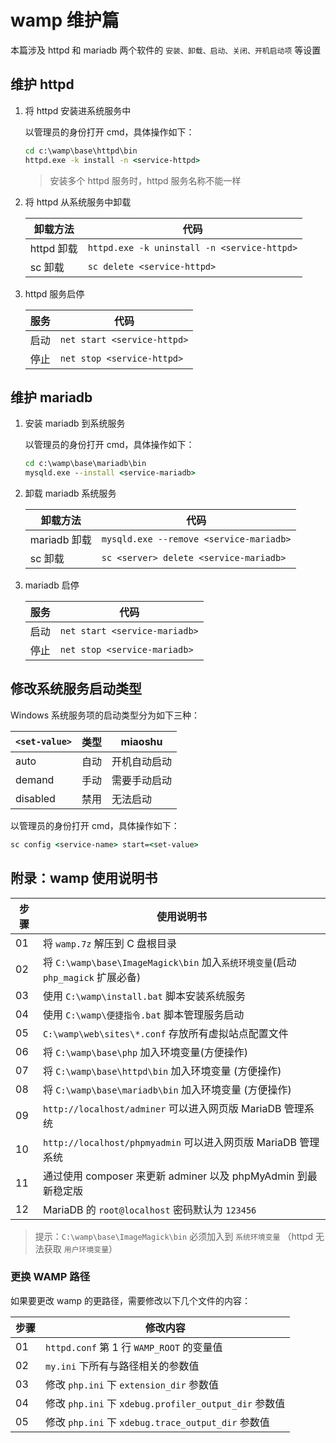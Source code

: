 # wamp 维护篇

本篇涉及 httpd 和 mariadb 两个软件的 `安装、卸载、启动、关闭、开机启动项` 等设置

## 维护 httpd

1. 将 httpd 安装进系统服务中

   以管理员的身份打开 cmd，具体操作如下：

   ```cmd
   cd c:\wamp\base\httpd\bin
   httpd.exe -k install -n <service-httpd>
   ```

   > 安装多个 httpd 服务时，httpd 服务名称不能一样

2. 将 httpd 从系统服务中卸载

   | 卸载方法   | 代码                                        |
   | ---------- | ------------------------------------------- |
   | httpd 卸载 | `httpd.exe -k uninstall -n <service-httpd>` |
   | sc 卸载    | `sc delete <service-httpd>`                 |

3. httpd 服务启停

   | 服务 | 代码                        |
   | ---- | --------------------------- |
   | 启动 | `net start <service-httpd>` |
   | 停止 | `net stop <service-httpd>`  |

## 维护 mariadb

1. 安装 mariadb 到系统服务

   以管理员的身份打开 cmd，具体操作如下：

   ```cmd
   cd c:\wamp\base\mariadb\bin
   mysqld.exe --install <service-mariadb>
   ```

2. 卸载 mariadb 系统服务

   | 卸载方法     | 代码                                    |
   | ------------ | --------------------------------------- |
   | mariadb 卸载 | `mysqld.exe --remove <service-mariadb>` |
   | sc 卸载      | `sc <server> delete <service-mariadb>`  |

3. mariadb 启停

   | 服务 | 代码                          |
   | ---- | ----------------------------- |
   | 启动 | `net start <service-mariadb>` |
   | 停止 | `net stop <service-mariadb>`  |

## 修改系统服务启动类型

Windows 系统服务项的启动类型分为如下三种：

| `<set-value>` | 类型 | miaoshu      |
| ------------- | ---- | ------------ |
| auto          | 自动 | 开机自动启动 |
| demand        | 手动 | 需要手动启动 |
| disabled      | 禁用 | 无法启动     |

以管理员的身份打开 cmd，具体操作如下：

```cmd
sc config <service-name> start=<set-value>
```

## 附录：wamp 使用说明书

| 步骤 | 使用说明书                                                                       |
| ---- | -------------------------------------------------------------------------------- |
| 01   | 将 `wamp.7z` 解压到 C 盘根目录                                                   |
| 02   | 将 `C:\wamp\base\ImageMagick\bin` 加入`系统环境变量`(启动 `php_magick` 扩展必备) |
| 03   | 使用 `C:\wamp\install.bat` 脚本安装系统服务                                      |
| 04   | 使用 `C:\wamp\便捷指令.bat` 脚本管理服务启动                                     |
| 05   | `C:\wamp\web\sites\*.conf` 存放所有虚拟站点配置文件                              |
| 06   | 将 `C:\wamp\base\php` 加入环境变量(方便操作)                                     |
| 07   | 将 `C:\wamp\base\httpd\bin` 加入环境变量 (方便操作)                              |
| 08   | 将 `C:\wamp\base\mariadb\bin` 加入环境变量 (方便操作)                            |
| 09   | `http://localhost/adminer` 可以进入网页版 MariaDB 管理系统                       |
| 10   | `http://localhost/phpmyadmin` 可以进入网页版 MariaDB 管理系统                    |
| 11   | 通过使用 composer 来更新 adminer 以及 phpMyAdmin 到最新稳定版                    |
| 12   | MariaDB 的 `root@localhost` 密码默认为 `123456`                                  |

> 提示：`C:\wamp\base\ImageMagick\bin` 必须加入到 `系统环境变量` （httpd 无法获取 `用户环境变量`）

### 更换 WAMP 路径

如果要更改 wamp 的更路径，需要修改以下几个文件的内容：

| 步骤 | 修改内容                                              |
| ---- | ----------------------------------------------------- |
| 01   | `httpd.conf` 第 1 行 `WAMP_ROOT` 的变量值             |
| 02   | `my.ini` 下所有与路径相关的参数值                     |
| 03   | 修改 `php.ini` 下 `extension_dir` 参数值              |
| 04   | 修改 `php.ini` 下 `xdebug.profiler_output_dir` 参数值 |
| 05   | 修改 `php.ini` 下 `xdebug.trace_output_dir` 参数值    |
